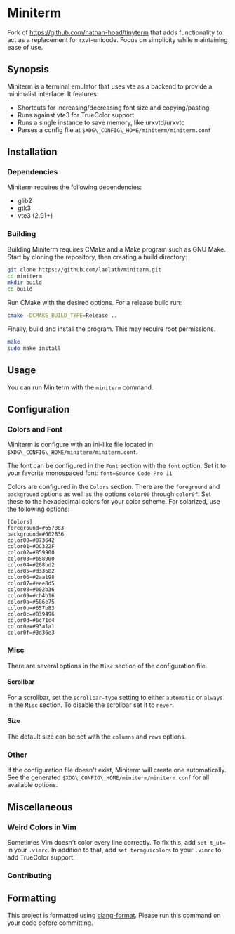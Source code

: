# Miniterm
Fork of https://github.com/nathan-hoad/tinyterm that adds functionality to act
as a replacement for rxvt-unicode. Focus on simplicity while maintaining ease of
use.

## Synopsis
Miniterm is a terminal emulator that uses vte as a backend to provide a
minimalist interface. It features:

- Shortcuts for increasing/decreasing font size and copying/pasting
- Runs against vte3 for TrueColor support
- Runs a single instance to save memory, like urxvtd/urxvtc
- Parses a config file at `$XDG\_CONFIG\_HOME/miniterm/miniterm.conf`

## Installation
### Dependencies
Miniterm requires the following dependencies:

- glib2
- gtk3
- vte3 (2.91+)

### Building
Building Miniterm requires CMake and a Make program such as GNU Make. Start by
cloning the repository, then creating a build directory:
```bash
git clone https://github.com/laelath/miniterm.git
cd miniterm
mkdir build
cd build
```

Run CMake with the desired options. For a release build run:
```bash
cmake -DCMAKE_BUILD_TYPE=Release ..
```

Finally, build and install the program. This may require root permissions.
```bash
make
sudo make install
```

## Usage
You can run Miniterm with the `miniterm` command.

## Configuration
### Colors and Font
Miniterm is configure with an ini-like file located in
`$XDG\_CONFIG\_HOME/miniterm/miniterm.conf`.

The font can be configured in the `Font` section with the `font` option. Set it
to your favorite monospaced font: `font=Source Code Pro 11`

Colors are configured in the `Colors` section. There are the `foreground` and
`background` options as well as the options `color00` through `color0f`. Set
these to the hexadecimal colors for your color scheme. For solarized, use the
following options:

	[Colors]
	foreground=#657B83
	background=#002B36
	color00=#073642
	color01=#DC322F
	color02=#859900
	color03=#b58900
	color04=#268bd2
	color05=#d33682
	color06=#2aa198
	color07=#eee8d5
	color08=#002b36
	color09=#cb4b16
	color0a=#586e75
	color0b=#657b83
	color0c=#839496
	color0d=#6c71c4
	color0e=#93a1a1
	color0f=#3d36e3

### Misc
There are several options in the `Misc` section of the configuration file.
#### Scrollbar
For a scrollbar, set the `scrollbar-type` setting to either `automatic` or
`always` in the `Misc` section. To disable the scrollbar set it to `never`.

#### Size
The default size can be set with the `columns` and `rows` options.

### Other
If the configuration file doesn't exist, Miniterm will create one automatically.
See the generated `$XDG\_CONFIG\_HOME/miniterm/miniterm.conf` for all available
options.

## Miscellaneous
### Weird Colors in Vim
Sometimes Vim doesn't color every line correctly. To fix this, add `set t_ut=`
in your `.vimrc`. In addition to that, add `set termguicolors` to your `.vimrc`
to add TrueColor support.

### Contributing
## Formatting
This project is formatted using
[clang-format](https://clang.llvm.org/docs/ClangFormat.html). Please run this
command on your code before committing.
